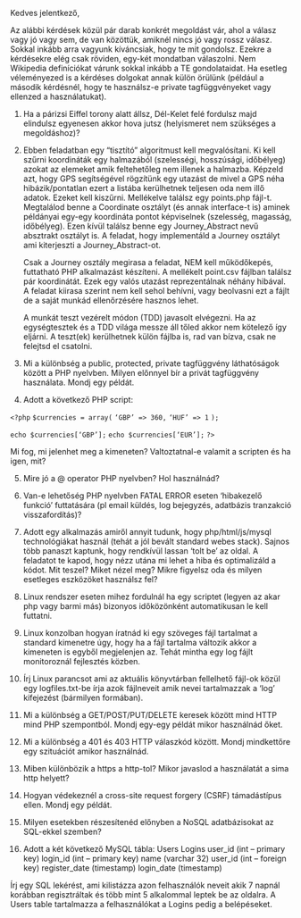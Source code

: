 Kedves jelentkező,

Az alábbi kérdések közül pár darab konkrét megoldást vár, ahol a válasz vagy jó vagy sem, de van közöttük, amiknél nincs jó vagy rossz válasz. Sokkal inkább arra vagyunk kíváncsiak, hogy te mit gondolsz. Ezekre a kérdésekre elég csak röviden, egy-két mondatban válaszolni. Nem Wikipedia definíciókat várunk sokkal inkább a TE gondolataidat. Ha esetleg véleményezed is a kérdéses dolgokat annak külön örülünk (például a második kérdésnél, hogy te használsz-e private tagfüggvényeket vagy ellenzed a használatukat).

1. Ha a párizsi Eiffel torony alatt állsz, Dél-Kelet felé fordulsz majd elindulsz egyenesen akkor hova jutsz (helyismeret nem szükséges a megoldáshoz)?

2. Ebben feladatban egy “tisztító” algoritmust kell megvalósítani. Ki kell szűrni koordináták egy halmazából (szelességi, hosszúsági, időbélyeg) azokat az elemeket amik feltehetőleg nem illenek a halmazba. Képzeld azt, hogy GPS segítségével rögzítünk egy utazást de mivel a GPS néha hibázik/pontatlan ezert a listába kerülhetnek teljesen oda nem illő adatok. Ezeket kell kiszűrni.
   Mellékelve találsz egy points.php fájl-t. Megtalálod benne a Coordinate osztályt (és annak interface-t is) aminek példányai egy-egy koordináta pontot képviselnek (szelesség, magasság, időbélyeg). Ezen kívül találsz benne egy Journey_Abstract nevű absztrakt osztályt is. A feladat, hogy implementáld a Journey osztályt ami kiterjeszti a Journey_Abstract-ot.

   Csak a Journey osztály megirasa a feladat, NEM kell működőkepés, futtatható PHP alkalmazást készíteni. A mellékelt point.csv fájlban találsz pár koordinátát. Ezek egy valós utazást reprezentálnak néhány hibával. A feladat kiirasa szerint nem kell sehol behívni, vagy beolvasni ezt a fájlt de a saját munkád ellenőrzésére hasznos lehet.

   A munkát teszt vezérelt módon (TDD) javasolt elvégezni. Ha az egységtesztek és a TDD világa messze áll tőled akkor nem kötelező így eljárni. A teszt(ek) kerülhetnek külön fájlba is, rad van bízva, csak ne felejtsd el csatolni.

3. Mi a különbség a public, protected, private tagfüggvény láthatóságok között a PHP nyelvben. Milyen előnnyel bír a privát tagfüggvény használata. Mondj egy példát.

4. Adott a következő PHP script:

`<?php`
`$currencies = array(`
`‘GBP’ => 360,`
`‘HUF’ => 1`
`);`

`echo $currencies[‘GBP’];`
`echo $currencies[‘EUR’];`
`?>`

Mi fog, mi jelenhet meg a kimeneten? Valtoztatnal-e valamit a scripten és ha igen, mit?

5. Mire jó a @ operator PHP nyelvben? Hol használnád?

6. Van-e lehetőség PHP nyelvben FATAL ERROR eseten ‘hibakezelő funkció’ futtatására (pl email küldés, log bejegyzés, adatbázis tranzakció visszafordítás)?

7. Adott egy alkalmazás amiről annyit tudunk, hogy php/html/js/mysql technológiákat használ (tehát a jól bevált standard webes stack). Sajnos több panaszt kaptunk, hogy rendkívül lassan ‘tolt be’ az oldal. A feladatot te kapod, hogy nézz utána mi lehet a hiba és optimalizáld a kódot. Mit teszel? Miket nézel meg? Mikre figyelsz oda és milyen esetleges eszközöket használsz fel?

8. Linux rendszer eseten mihez fordulnál ha egy scriptet (legyen az akar php vagy barmi más) bizonyos időközönként automatikusan le kell futtatni.

9. Linux konzolban hogyan íratnád ki egy szöveges fájl tartalmat a standard kimenetre úgy, hogy ha a fájl tartalma változik akkor a kimeneten is egyből megjelenjen az. Tehát mintha egy log fájlt monitoroznál fejlesztés közben.

10. Írj Linux parancsot ami az aktuális könyvtárban fellelhető fájl-ok közül egy logfiles.txt-be írja azok fájlneveit amik nevei tartalmazzak a ‘log’ kifejezést (bármilyen formában).

11. Mi a különbség a GET/POST/PUT/DELETE keresek között mind HTTP mind PHP szempontból. Mondj egy-egy példát mikor használnád őket.

12. Mi a különbség a 401 és 403 HTTP válaszkód között. Mondj mindkettőre egy szituációt amikor használnád.

13. Miben különbözik a https a http-tol? Mikor javaslod a használatát a sima http helyett?

14. Hogyan védekeznél a cross-site request forgery (CSRF) támadástípus ellen. Mondj egy példát.

15. Milyen esetekben részesítenéd előnyben a NoSQL adatbázisokat az SQL-ekkel szemben?

16. Adott a két következő MySQL tábla:
    Users Logins
    user_id (int – primary key) login_id (int – primary key)
    name (varchar 32) user_id (int – foreign key)
    register_date (timestamp) login_date (timestamp)

Írj egy SQL lekérést, ami kilistázza azon felhasználók neveit akik 7 napnál korábban regisztráltak és több mint 5 alkalommal leptek be az oldalra. A Users table tartalmazza a felhasználókat a Logins pedig a belépéseket.
